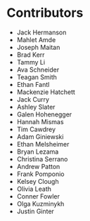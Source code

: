 # Contributors


- Jack Hermanson
- Mahlet Amde
- Joseph Maitan
- Brad Kerr
- Tammy Li
- Ava Schneider
- Teagan Smith
- Ethan Fantl
- Mackenzie Hatchett
- Jack Curry
- Ashley Slater
- Galen Hohenegger
- Hannah Mismas
- Tim Cawdrey
- Adam Giniewski
- Ethan Melsheimer
- Bryan Lezama
- Christina Serrano
- Andrew Patton
- Frank Pomponio
- Kelsey Clough 
- Olivia Leath
- Conner Fowler
- Olga Kuzminykh 
- Justin Ginter

